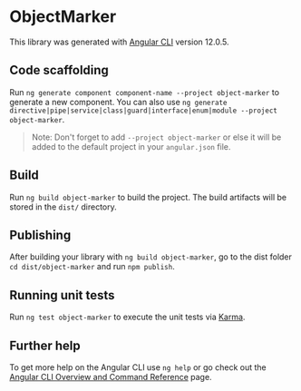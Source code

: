 # ObjectMarker

This library was generated with [Angular CLI](https://github.com/angular/angular-cli) version 12.0.5.

## Code scaffolding

Run `ng generate component component-name --project object-marker` to generate a new component. You can also use `ng generate directive|pipe|service|class|guard|interface|enum|module --project object-marker`.

> Note: Don't forget to add `--project object-marker` or else it will be added to the default project in your `angular.json` file.

## Build

Run `ng build object-marker` to build the project. The build artifacts will be stored in the `dist/` directory.

## Publishing

After building your library with `ng build object-marker`, go to the dist folder `cd dist/object-marker` and run `npm publish`.

## Running unit tests

Run `ng test object-marker` to execute the unit tests via [Karma](https://karma-runner.github.io).

## Further help

To get more help on the Angular CLI use `ng help` or go check out the [Angular CLI Overview and Command Reference](https://angular.io/cli) page.
